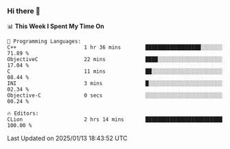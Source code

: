 ### Hi there 👋

<!--
**asdf12303116/asdf12303116** is a ✨ _special_ ✨ repository because its `README.md` (this file) appears on your GitHub profile.

Here are some ideas to get you started:

- 🔭 I’m currently working on ...
- 🌱 I’m currently learning ...
- 👯 I’m looking to collaborate on ...
- 🤔 I’m looking for help with ...
- 💬 Ask me about ...
- 📫 How to reach me: ...
- 😄 Pronouns: ...
- ⚡ Fun fact: ...
-->

<!--START_SECTION:waka-->
📊 **This Week I Spent My Time On** 

```text
💬 Programming Languages: 
C++                      1 hr 36 mins        ██████████████████░░░░░░░   71.89 % 
ObjectiveC               22 mins             ████░░░░░░░░░░░░░░░░░░░░░   17.04 % 
C                        11 mins             ██░░░░░░░░░░░░░░░░░░░░░░░   08.44 % 
INI                      3 mins              █░░░░░░░░░░░░░░░░░░░░░░░░   02.34 % 
Objective-C              0 secs              ░░░░░░░░░░░░░░░░░░░░░░░░░   00.24 % 

🔥 Editors: 
CLion                    2 hrs 14 mins       █████████████████████████   100.00 % 
```


 Last Updated on 2025/01/13 18:43:52 UTC
<!--END_SECTION:waka-->
